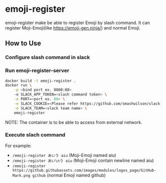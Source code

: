 # emoji-register

emoji-register make be able to register Emoji by slash command.
It can register Moji-Emoji(like https://emoji-gen.ninja/) and normal Emoji.

## How to Use

### Configure slash command in slack

### Run emoji-register-server

```bash
docker build -t emoji-register .
docker run \
    -p <bind port ex. 8080:80>
    -e SLACK_APP_TOKEN=<slash command token> \
    -e PORT=<port ex. 80> \
    -e SLACK_COOKIE=<Please refer https://github.com/smashwilson/slack-emojinator> \
    -e SLACK_TEAM=<slack team name> \
    emoji-register
```

NOTE: The container is to be able to access from external network.

### Execute slach command

For example:

- `/emoji-register あいう aiu` (Moji-Emoji named aiu)
- `/emoji-register あい\nう aiu` (Moji-Emoji contain newline named aiu)
- `/emoji-register https://github.githubassets.com/images/modules/logos_page/GitHub-Mark.png github` (normal Emoji named github)
